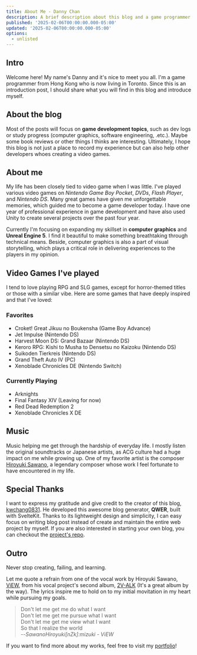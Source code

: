 ```yaml
---
title: About Me - Danny Chan
description: A brief description about this blog and a game programmer.
published: '2025-02-06T00:00:00.000-05:00'
updated: '2025-02-06T00:00:00.000-05:00'
options:
  - unlisted
---
```


## Intro

Welcome here! My name's Danny and it's nice to meet you all. I'm a game programmer from Hong Kong who is now living in Toronto. Since this is an introduction post, I should share what you will find in this blog and introduce myself.

## About the blog

Most of the posts will focus on **game development topics**, such as dev logs or study progress (computer graphics, software engineering, .etc.). Maybe some book reviews or other things I thinks are interesting. Ultimately, I hope this blog is not just a place to record my experience but can also help other developers whoes creating a video games.

## About me

My life has been closely tied to video game when I was little. I've played various video games on _Nintendo Game Boy Pocket_, _DVDs_, _Flash Player_, and _Nintendo DS_. Many great games have given me unforgettable memories, which guided me to become a game developer today. I have one year of professional experience in game development and have also used Unity to create several projects over the past four year. 

Currently I'm focusing on expanding my skillset in **computer graphics** and **Unreal Engine 5**. I find it beautiful to make something breathtaking through technical means. Beside, computer graphics is also a part of visual storytelling, which plays a critical role in delivering experiences to the players in my opinion.

## Video Games I've played

I tend to love playing RPG and SLG games, except for horror-themed titles or those with a similar vibe. Here are some games that have deeply inspired and that I've loved:

### Favorites

- Croket! Great Jikuu no Boukensha (Game Boy Advance)
- Jet Impulse (Nintendo DS)
- Harvest Moon DS: Grand Bazaar (Nintendo DS)
- Keroro RPG: Kishi to Musha to Densetsu no Kaizoku (Nintendo DS)
- Suikoden Tierkreis (Nintendo DS)
- Grand Theft Auto IV (PC)
- Xenoblade Chronicles DE (Nintendo Switch)

### Currently Playing

- Arknights
- Final Fantasy XIV (Leaving for now)
- Red Dead Redemption 2
- Xenoblade Chronicles X DE

## Music

Music helping me get through the hardship of everyday life. I mostly listen the original soundtracks or Japanese artists, as ACG culture had a huge impact on me while growing up. One of my favorite artist is the composer [Hiroyuki Sawano](https://en.wikipedia.org/wiki/Hiroyuki_Sawano), a legendary composer whose work I feel fortunate to have encountered in my life.

## Special Thanks

I want to express my gratitude and give credit to the creator of this blog, [kwchang0831](https://github.com/kwchang0831). He developed this awesome blog generator, **QWER**, built with SvelteKit. Thanks to its lightweight design and simplicity, I can easy focus on writing blog post instead of create and maintain the entire web project by myself. If you are also interested in starting your own blog, you can checkout the [project's repo](https://github.com/kwchang0831/svelte-QWER).

## Outro

Never stop creating, failing, and learning.

Let me quote a refrain from one of the vocal work by Hiroyuki Sawano, [ViEW](https://www.youtube.com/watch?v=AKAp0oGjxaM), from his vocal project's second album, [2V-ALK](https://en.wikipedia.org/wiki/2V-ALK) (It's a great album by the way). The lyrics inspire me to hold on to my initial movitation in my heart while pursuing my goals.

> Don't let me get me do what I want<br>
> Don't let me get me pursue what I want<br>
> Don't let me get me view what I want<br>
> So that I realize the world<br>
> --<cite>SawanoHiroyuki[nZk]:mizuki - ViEW</cite>

If you want to find more about my works, feel free to visit my [portfolio](https://portfolio.chcdanny.com)!